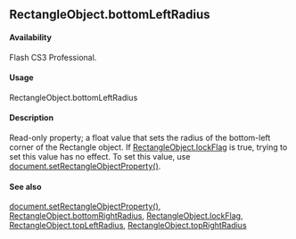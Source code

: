 ## RectangleObject.bottomLeftRadius

#### Availability

Flash CS3 Professional.

#### Usage

RectangleObject.bottomLeftRadius

#### Description

Read-only property; a float value that sets the radius of the bottom-left corner of the Rectangle object. If
[RectangleObject.lockFlag](#_bookmark801) is true, trying to set this value has no effect. To set this value, use [document.setRectangleObjectProperty()](#_bookmark302).

#### See also

[document.setRectangleObjectProperty()](#_bookmark302), [RectangleObject.bottomRightRadius](#RectangleObject.bottomRightRadius), [RectangleObject.lockFlag](#_bookmark801), [RectangleObject.topLeftRadius](#_bookmark802), [RectangleObject.topRightRadius](#_bookmark803)

<span id="RectangleObject.bottomRightRadius" class="anchor"></span>
